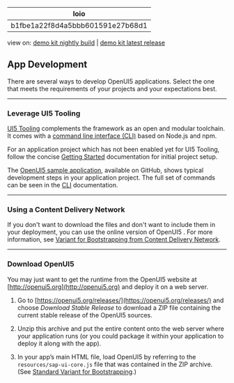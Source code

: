 <!-- loiob1fbe1a22f8d4a5bbb601591e27b68d1 -->

| loio |
| -----|
| b1fbe1a22f8d4a5bbb601591e27b68d1 |

<div id="loio">

view on: [demo kit nightly build](https://openui5nightly.hana.ondemand.com/#/topic/b1fbe1a22f8d4a5bbb601591e27b68d1) | [demo kit latest release](https://openui5.hana.ondemand.com/#/topic/b1fbe1a22f8d4a5bbb601591e27b68d1)</div>

## App Development

There are several ways to develop OpenUI5 applications. Select the one that meets the requirements of your projects and your expectations best.

***

### Leverage UI5 Tooling

[UI5 Tooling](https://sap.github.io/ui5-tooling/) complements the framework as an open and modular toolchain. It comes with a [command line interface \(CLI\)](https://sap.github.io/ui5-tooling/pages/CLI/) based on Node.js and npm.

For an application project which has not been enabled yet for UI5 Tooling, follow the concise [Getting Started](https://sap.github.io/ui5-tooling/pages/GettingStarted/) documentation for initial project setup.

The [OpenUI5 sample application](https://github.com/SAP/openui5-sample-app#openui5-sample-app), available on GitHub, shows typical development steps in your application project. The full set of commands can be seen in the [CLI](https://sap.github.io/ui5-tooling/pages/CLI/#commands) documentation.

***

### Using a Content Delivery Network

If you don't want to download the files and don't want to include them in your deployment, you can use the online version of OpenUI5 . For more information, see [Variant for Bootstrapping from Content Delivery Network](Variant_for_Bootstrapping_from_Content_Delivery_Network_2d3eb2f.md).

***

<a name="loiob1fbe1a22f8d4a5bbb601591e27b68d1__section_pfb_lzx_3fb"/>

### Download OpenUI5

You may just want to get the runtime from the OpenUI5 website at [http://openui5.org](http://openui5.org) and deploy it on a web server.

1.  Go to [https://openui5.org/releases/](https://openui5.org/releases/) and choose *Download Stable Release* to download a ZIP file containing the current stable release of the OpenUI5 sources.

2.  Unzip this archive and put the entire content onto the web server where your application runs \(or you could package it within your application to deploy it along with the app\).

3.  In your app’s main HTML file, load OpenUI5 by referring to the `resources/sap-ui-core.js` file that was contained in the ZIP archive. \(See [Standard Variant for Bootstrapping](Standard_Variant_for_Bootstrapping_91f1f45.md).\)


